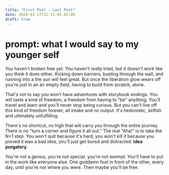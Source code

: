 ```yaml
---
title: "First Post - Last Post"
date: 2020-03-17T22:11:05-05:00
draft: true
---
```

# prompt: what I would say to my younger self
You haven't broken free yet. You haven't _really_ tried, but it doesn't work like you think it does either. Kicking down barriers, busting through the wall, and running into a the sun will feel great. But once the liberation glow wears off you're just in an an empty field, having to build from scratch, alone. 

That's not to say you won't have adventures with storybook endings. You will taste a kind of freedom, a freedom from having to "be" anything. You'll travel and learn and you'll never stop being curious. But you can't live off this kind of freedom forever, all intake and no output. It's hedonistic, selfish and ultimately unfulfilling. 

There's no shortcut, no high that will carry you through the entire journey. There is no "turn a corner and figure it all out." The real "Aha!" is to take the N+1 step. You won't quit because it's hard, you won't kill it because you proved it was a bad idea, you'll just get bored and distracted: **idea purgatory**.

You're not a genius, you're not special, you're not exempt. You'll have to put in the work like everyone else. One goddamn foot in front of the other, every day, until you're not where you were. Then maybe you'll be free.
